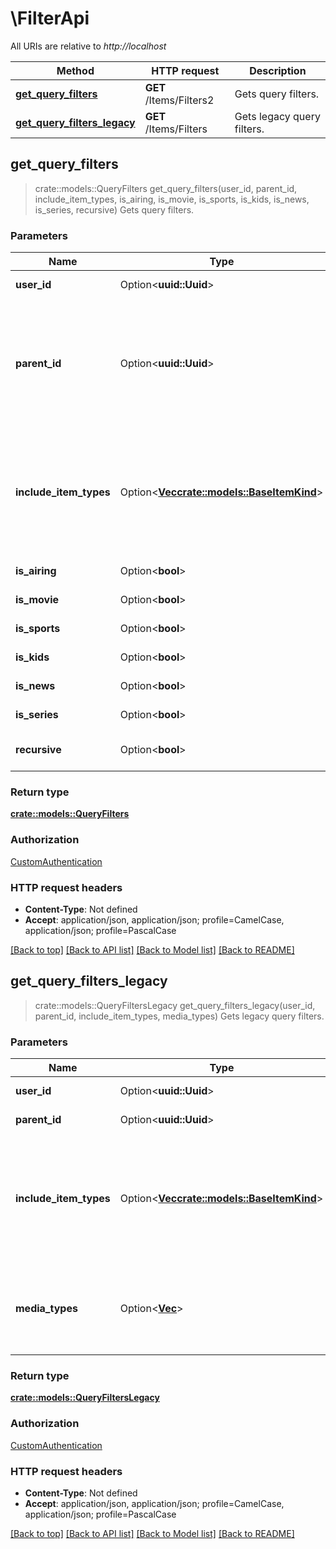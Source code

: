 # \FilterApi

All URIs are relative to *http://localhost*

Method | HTTP request | Description
------------- | ------------- | -------------
[**get_query_filters**](FilterApi.md#get_query_filters) | **GET** /Items/Filters2 | Gets query filters.
[**get_query_filters_legacy**](FilterApi.md#get_query_filters_legacy) | **GET** /Items/Filters | Gets legacy query filters.



## get_query_filters

> crate::models::QueryFilters get_query_filters(user_id, parent_id, include_item_types, is_airing, is_movie, is_sports, is_kids, is_news, is_series, recursive)
Gets query filters.

### Parameters


Name | Type | Description  | Required | Notes
------------- | ------------- | ------------- | ------------- | -------------
**user_id** | Option<**uuid::Uuid**> | Optional. User id. |  |
**parent_id** | Option<**uuid::Uuid**> | Optional. Specify this to localize the search to a specific item or folder. Omit to use the root. |  |
**include_item_types** | Option<[**Vec<crate::models::BaseItemKind>**](crate::models::BaseItemKind.md)> | Optional. If specified, results will be filtered based on item type. This allows multiple, comma delimited. |  |
**is_airing** | Option<**bool**> | Optional. Is item airing. |  |
**is_movie** | Option<**bool**> | Optional. Is item movie. |  |
**is_sports** | Option<**bool**> | Optional. Is item sports. |  |
**is_kids** | Option<**bool**> | Optional. Is item kids. |  |
**is_news** | Option<**bool**> | Optional. Is item news. |  |
**is_series** | Option<**bool**> | Optional. Is item series. |  |
**recursive** | Option<**bool**> | Optional. Search recursive. |  |

### Return type

[**crate::models::QueryFilters**](QueryFilters.md)

### Authorization

[CustomAuthentication](../README.md#CustomAuthentication)

### HTTP request headers

- **Content-Type**: Not defined
- **Accept**: application/json, application/json; profile=CamelCase, application/json; profile=PascalCase

[[Back to top]](#) [[Back to API list]](../README.md#documentation-for-api-endpoints) [[Back to Model list]](../README.md#documentation-for-models) [[Back to README]](../README.md)


## get_query_filters_legacy

> crate::models::QueryFiltersLegacy get_query_filters_legacy(user_id, parent_id, include_item_types, media_types)
Gets legacy query filters.

### Parameters


Name | Type | Description  | Required | Notes
------------- | ------------- | ------------- | ------------- | -------------
**user_id** | Option<**uuid::Uuid**> | Optional. User id. |  |
**parent_id** | Option<**uuid::Uuid**> | Optional. Parent id. |  |
**include_item_types** | Option<[**Vec<crate::models::BaseItemKind>**](crate::models::BaseItemKind.md)> | Optional. If specified, results will be filtered based on item type. This allows multiple, comma delimited. |  |
**media_types** | Option<[**Vec<String>**](String.md)> | Optional. Filter by MediaType. Allows multiple, comma delimited. |  |

### Return type

[**crate::models::QueryFiltersLegacy**](QueryFiltersLegacy.md)

### Authorization

[CustomAuthentication](../README.md#CustomAuthentication)

### HTTP request headers

- **Content-Type**: Not defined
- **Accept**: application/json, application/json; profile=CamelCase, application/json; profile=PascalCase

[[Back to top]](#) [[Back to API list]](../README.md#documentation-for-api-endpoints) [[Back to Model list]](../README.md#documentation-for-models) [[Back to README]](../README.md)

